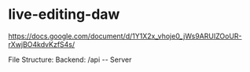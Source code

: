 # live-editing-daw
https://docs.google.com/document/d/1Y1X2x_vhoje0_jWs9ARUIZOoUR-rXwjBO4kdvKzfS4s/

File Structure:
  Backend:
    /api -- Server
